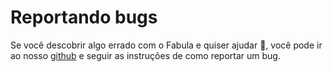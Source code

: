 # Reportando bugs

Se você descobrir algo errado com o Fabula e quiser ajudar 💙, você pode ir ao nosso <a href="https://www.github.com/fabula-ui" target="_blank">github</a> e seguir as instruções de como reportar um bug.

